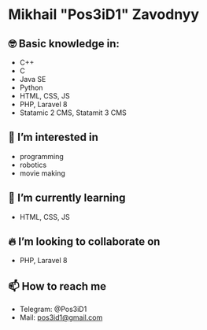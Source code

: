 # Mikhail "Pos3iD1" Zavodnyy

## 🤓 Basic knowledge in: 
- C++
- C
- Java SE
- Python
- HTML, CSS, JS
- PHP, Laravel 8
- Statamic 2 CMS, Statamit 3 CMS

## 👀 I’m interested in 
- programming
- robotics
- movie making

## 📖 I’m currently learning 
- HTML, CSS, JS 

## 🔥️ I’m looking to collaborate on
- PHP, Laravel 8

## 📫 How to reach me
- Telegram: @Pos3iD1
- Mail: pos3id1@gmail.com
